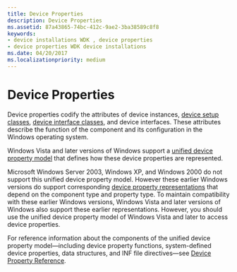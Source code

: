 ```yaml
---
title: Device Properties
description: Device Properties
ms.assetid: 87a43865-74bc-412c-9ae2-3ba38589c8f8
keywords:
- device installations WDK , device properties
- device properties WDK device installations
ms.date: 04/20/2017
ms.localizationpriority: medium
---
```


# Device Properties


Device properties codify the attributes of device instances, [device setup classes](device-setup-classes.md), [device interface classes](device-interface-classes.md), and device interfaces. These attributes describe the function of the component and its configuration in the Windows operating system.

Windows Vista and later versions of Windows support a [unified device property model](unified-device-property-model--windows-vista-and-later-.md) that defines how these device properties are represented.

Microsoft Windows Server 2003, Windows XP, and Windows 2000 do not support this unified device property model. However these earlier Windows versions do support corresponding [device property representations](device-property-representations--windows-server-2003--windows-xp--and-.md) that depend on the component type and property type. To maintain compatibility with these earlier Windows versions, Windows Vista and later versions of Windows also support these earlier representations. However, you should use the unified device property model of Windows Vista and later to access device properties.

For reference information about the components of the unified device property model—including device property functions, system-defined device properties, data structures, and INF file directives—see [Device Property Reference](https://msdn.microsoft.com/library/windows/hardware/ff541483).

 

 





